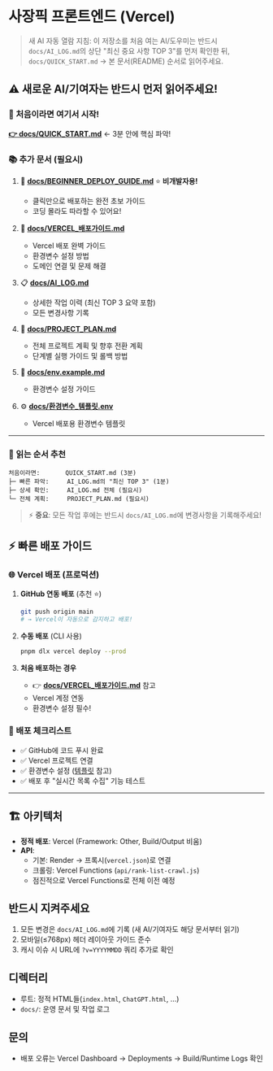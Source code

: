 # 사장픽 프론트엔드 (Vercel)

> 새 AI 자동 열람 지침: 이 저장소를 처음 여는 AI/도우미는 반드시 `docs/AI_LOG.md`의 상단 "최신 중요 사항 TOP 3"를 먼저 확인한 뒤, `docs/QUICK_START.md` → 본 문서(README) 순서로 읽어주세요.

## ⚠️ 새로운 AI/기여자는 반드시 먼저 읽어주세요!

### 🚀 처음이라면 여기서 시작!

**[👉 docs/QUICK_START.md](docs/QUICK_START.md)** ← 3분 안에 핵심 파악!

### 📚 추가 문서 (필요시)

1. 🎯 **[docs/BEGINNER_DEPLOY_GUIDE.md](docs/BEGINNER_DEPLOY_GUIDE.md)** ⭐ **비개발자용!**
   - 클릭만으로 배포하는 완전 초보 가이드
   - 코딩 몰라도 따라할 수 있어요!
   
2. 🚀 **[docs/VERCEL_배포가이드.md](docs/VERCEL_배포가이드.md)**
   - Vercel 배포 완벽 가이드
   - 환경변수 설정 방법
   - 도메인 연결 및 문제 해결

3. 📋 **[docs/AI_LOG.md](docs/AI_LOG.md)**
   - 상세한 작업 이력 (최신 TOP 3 요약 포함)
   - 모든 변경사항 기록

4. 📝 **[docs/PROJECT_PLAN.md](docs/PROJECT_PLAN.md)**
   - 전체 프로젝트 계획 및 향후 전환 계획
   - 단계별 실행 가이드 및 롤백 방법

5. 📄 **[docs/env.example.md](docs/env.example.md)**
   - 환경변수 설정 가이드
   
6. ⚙️ **[docs/환경변수_템플릿.env](docs/환경변수_템플릿.env)**
   - Vercel 배포용 환경변수 템플릿

---

### 📖 읽는 순서 추천

```
처음이라면:       QUICK_START.md (3분)
├─ 빠른 파악:     AI_LOG.md의 "최신 TOP 3" (1분)
├─ 상세 확인:     AI_LOG.md 전체 (필요시)
└─ 전체 계획:     PROJECT_PLAN.md (필요시)
```

> ⚡ **중요**: 모든 작업 후에는 반드시 `docs/AI_LOG.md`에 변경사항을 기록해주세요!

## ⚡ 빠른 배포 가이드

### 🌐 Vercel 배포 (프로덕션)

1. **GitHub 연동 배포** (추천 ⭐)
   ```bash
   git push origin main
   # → Vercel이 자동으로 감지하고 배포!
   ```

2. **수동 배포** (CLI 사용)
   ```bash
   pnpm dlx vercel deploy --prod
   ```

3. **처음 배포하는 경우**
   - 👉 **[docs/VERCEL_배포가이드.md](docs/VERCEL_배포가이드.md)** 참고
   - Vercel 계정 연동
   - 환경변수 설정 필수!

### 📝 배포 체크리스트

- ✅ GitHub에 코드 푸시 완료
- ✅ Vercel 프로젝트 연결
- ✅ 환경변수 설정 ([템플릿](docs/환경변수_템플릿.env) 참고)
- ✅ 배포 후 "실시간 목록 수집" 기능 테스트

---

## 🏗️ 아키텍처

- **정적 배포**: Vercel (Framework: Other, Build/Output 비움)
- **API**: 
  - 기본: Render → 프록시(`vercel.json`)로 연결
  - 크롤링: Vercel Functions (`api/rank-list-crawl.js`)
  - 점진적으로 Vercel Functions로 전체 이전 예정

## 반드시 지켜주세요

1. 모든 변경은 `docs/AI_LOG.md`에 기록 (새 AI/기여자도 해당 문서부터 읽기)
2. 모바일(≤768px) 헤더 레이아웃 가이드 준수
3. 캐시 이슈 시 URL에 `?v=YYYYMMDD` 쿼리 추가로 확인

## 디렉터리

- 루트: 정적 HTML들(`index.html`, `ChatGPT.html`, …)
- `docs/`: 운영 문서 및 작업 로그

## 문의

- 배포 오류는 Vercel Dashboard → Deployments → Build/Runtime Logs 확인

